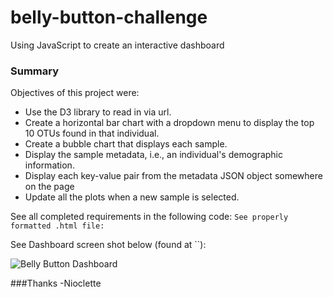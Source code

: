 # belly-button-challenge
Using JavaScript to create an interactive dashboard 


### Summary
Objectives of this project were: 
* Use the D3 library to read in via url.
* Create a horizontal bar chart with a dropdown menu to display the top 10 OTUs found in that individual.
* Create a bubble chart that displays each sample.
* Display the sample metadata, i.e., an individual's demographic information.
* Display each key-value pair from the metadata JSON object somewhere on the page
* Update all the plots when a new sample is selected.

See all completed requirements in the following code: 
``
See properly formatted .html file:
``

See Dashboard screen shot below (found at ``):

![Belly Button Dashboard](Images/example.png)

###Thanks -Nioclette
